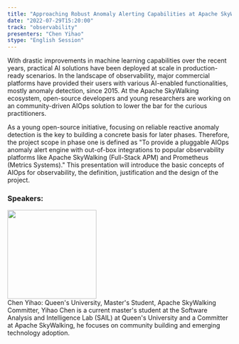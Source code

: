 ```yaml
---
title: "Approaching Robust Anomaly Alerting Capabilities at Apache SkyWalking with AIOps"
date: "2022-07-29T15:20:00"
track: "observability"
presenters: "Chen Yihao"
stype: "English Session"
---
```

With drastic improvements in machine learning capabilities over the recent years, practical AI solutions have been deployed at scale in production-ready scenarios. In the landscape of observability, major commercial platforms have provided their users with various AI-enabled functionalities, mostly anomaly detection, since 2015. At the Apache SkyWalking ecosystem, open-source developers and young researchers are working on an community-driven AIOps solution to lower the bar for the curious practitioners. 

As a young open-source initiative, focusing on reliable reactive anomaly detection is the key to building a concrete basis for later phases. Therefore, the project scope in phase one is defined as "To provide a pluggable AIOps anomaly alert engine with out-of-box integrations to popular observability platforms like Apache SkyWalking (Full-Stack APM) and Prometheus (Metrics Systems)." This presentation will introduce the basic concepts of AIOps for observability, the definition, justification and the design of the project.
 ### Speakers: 
 <img src="images/speaker/1230.png" width="200" /><br>Chen Yihao: Queen's University, Master's Student, Apache SkyWalking Committer, Yihao Chen is a current master's student at the Software Analysis and Intelligence Lab (SAIL) at Queen's University and a Committer at Apache SkyWalking, he focuses on community building and emerging technology adoption.

 
